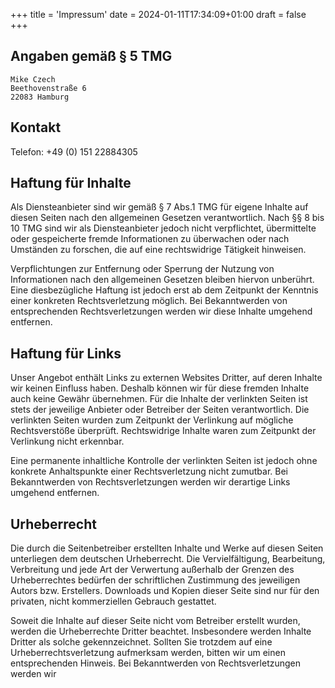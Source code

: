 +++
title = 'Impressum'
date = 2024-01-11T17:34:09+01:00
draft = false
+++

## Angaben gem&auml;&szlig; &sect; 5 TMG
```
Mike Czech
Beethovenstraße 6
22083 Hamburg
```

## Kontakt
Telefon: +49 (0) 151 22884305

## Haftung f&uuml;r Inhalte

Als Diensteanbieter sind wir gem&auml;&szlig; &sect; 7 Abs.1 TMG
f&uuml;r eigene Inhalte auf diesen Seiten nach den allgemeinen Gesetzen verantwortlich. Nach &sect;&sect; 8 bis 10
TMG sind wir als Diensteanbieter jedoch nicht verpflichtet, &uuml;bermittelte oder gespeicherte fremde
Informationen zu &uuml;berwachen oder nach Umst&auml;nden zu forschen, die auf eine rechtswidrige
T&auml;tigkeit hinweisen.

Verpflichtungen zur Entfernung oder Sperrung der Nutzung von Informationen
nach den allgemeinen Gesetzen bleiben hiervon unber&uuml;hrt. Eine diesbez&uuml;gliche Haftung ist jedoch erst
ab dem Zeitpunkt der Kenntnis einer konkreten Rechtsverletzung m&ouml;glich. Bei Bekanntwerden von
entsprechenden Rechtsverletzungen werden wir diese Inhalte umgehend entfernen.

## Haftung f&uuml;r Links

Unser Angebot enth&auml;lt Links zu externen Websites Dritter, auf deren Inhalte wir keinen
Einfluss haben. Deshalb k&ouml;nnen wir f&uuml;r diese fremden Inhalte auch keine Gew&auml;hr
&uuml;bernehmen. F&uuml;r die Inhalte der verlinkten Seiten ist stets der jeweilige Anbieter oder Betreiber der
Seiten verantwortlich. Die verlinkten Seiten wurden zum Zeitpunkt der Verlinkung auf m&ouml;gliche
Rechtsverst&ouml;&szlig;e &uuml;berpr&uuml;ft. Rechtswidrige Inhalte waren zum Zeitpunkt der Verlinkung nicht
erkennbar.

Eine permanente inhaltliche Kontrolle der verlinkten Seiten ist jedoch ohne konkrete
Anhaltspunkte einer Rechtsverletzung nicht zumutbar. Bei Bekanntwerden von Rechtsverletzungen werden wir
derartige Links umgehend entfernen.

## Urheberrecht
Die durch die Seitenbetreiber erstellten
Inhalte und Werke auf diesen Seiten unterliegen dem deutschen Urheberrecht. Die Vervielf&auml;ltigung,
Bearbeitung, Verbreitung und jede Art der Verwertung au&szlig;erhalb der Grenzen des Urheberrechtes
bed&uuml;rfen der schriftlichen Zustimmung des jeweiligen Autors bzw. Erstellers. Downloads und Kopien dieser
Seite sind nur f&uuml;r den privaten, nicht kommerziellen Gebrauch gestattet.

Soweit die Inhalte auf dieser
Seite nicht vom Betreiber erstellt wurden, werden die Urheberrechte Dritter beachtet. Insbesondere werden
Inhalte Dritter als solche gekennzeichnet. Sollten Sie trotzdem auf eine Urheberrechtsverletzung aufmerksam
werden, bitten wir um einen entsprechenden Hinweis. Bei Bekanntwerden von Rechtsverletzungen werden wir
